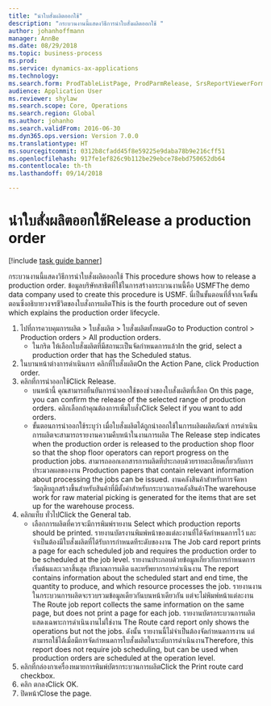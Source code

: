 ```yaml
--- 
title: "นำใบสั่งผลิตออกใช้"
description: "กระบวนงานนี้แสดงวิธีการนำใบสั่งผลิตออกใช้ "
author: johanhoffmann
manager: AnnBe
ms.date: 08/29/2018
ms.topic: business-process
ms.prod: 
ms.service: dynamics-ax-applications
ms.technology: 
ms.search.form: ProdTableListPage, ProdParmRelease, SrsReportViewerForm
audience: Application User
ms.reviewer: shylaw
ms.search.scope: Core, Operations
ms.search.region: Global
ms.author: johanho
ms.search.validFrom: 2016-06-30
ms.dyn365.ops.version: Version 7.0.0
ms.translationtype: HT
ms.sourcegitcommit: 0312b8cfadd45f8e59225e9daba78b9e216cff51
ms.openlocfilehash: 917fe1ef826c9b112be29ebce78ebd750652db64
ms.contentlocale: th-th
ms.lasthandoff: 09/14/2018

---
```

# <a name="release-a-production-order"></a><span data-ttu-id="6e702-103">นำใบสั่งผลิตออกใช้</span><span class="sxs-lookup"><span data-stu-id="6e702-103">Release a production order</span></span>

[!include [task guide banner](../../includes/task-guide-banner.md)]

<span data-ttu-id="6e702-104">กระบวนงานนี้แสดงวิธีการนำใบสั่งผลิตออกใช้ </span><span class="sxs-lookup"><span data-stu-id="6e702-104">This procedure shows how to release a production order.</span></span> <span data-ttu-id="6e702-105">ข้อมูลบริษัทสาธิตที่ใช้ในการสร้างกระบวนงานนี้คือ USMF</span><span class="sxs-lookup"><span data-stu-id="6e702-105">The demo data company used to create this procedure is USMF.</span></span> <span data-ttu-id="6e702-106">นี่เป็นขั้นตอนที่สี่จากเจ็ดขั้นตอนซึ่งอธิบายวงจรชีวิตของใบสั่งการผลิต</span><span class="sxs-lookup"><span data-stu-id="6e702-106">This is the fourth procedure out of seven which explains the production order lifecycle.</span></span>

1. <span data-ttu-id="6e702-107">ไปที่การควบคุมการผลิต > ใบสั่งผลิต > ใบสั่งผลิตทั้งหมด</span><span class="sxs-lookup"><span data-stu-id="6e702-107">Go to Production control > Production orders > All production orders.</span></span>
    * <span data-ttu-id="6e702-108">ในกริด ให้เลือกใบสั่งผลิตที่มีสถานะเป็นจัดกำหนดการแล้ว</span><span class="sxs-lookup"><span data-stu-id="6e702-108">In the grid, select a production order that has the Scheduled status.</span></span>  
2. <span data-ttu-id="6e702-109">ในบานหน้าต่างการดำเนินการ คลิกที่ใบสั่งผลิต</span><span class="sxs-lookup"><span data-stu-id="6e702-109">On the Action Pane, click Production order.</span></span>
3. <span data-ttu-id="6e702-110">คลิกที่การนำออกใช้</span><span class="sxs-lookup"><span data-stu-id="6e702-110">Click Release.</span></span>
    * <span data-ttu-id="6e702-111">บนหน้านี้ คุณสามารถยืนยันการนำออกใช้ของช่วงของใบสั่งผลิตที่เลือก </span><span class="sxs-lookup"><span data-stu-id="6e702-111">On this page, you can confirm the release of the selected range of production orders.</span></span> <span data-ttu-id="6e702-112">คลิกเลือกถ้าคุณต้องการเพิ่มใบสั่ง</span><span class="sxs-lookup"><span data-stu-id="6e702-112">Click Select if you want to add orders.</span></span>  
    * <span data-ttu-id="6e702-113">ขั้นตอนการนำออกใช้ระบุว่า เมื่อใบสั่งผลิตได้ถูกนำออกใช้ในการผลิตผลิตภัณฑ์ การดำเนินการผลิตจะสามารถรายงานความคืบหน้าในงานการผลิต </span><span class="sxs-lookup"><span data-stu-id="6e702-113">The Release step indicates when the production order is released to the production shop floor so that the shop floor operators can report progress on the production jobs.</span></span> <span data-ttu-id="6e702-114">สามารถออกเอกสารการผลิตที่ประกอบด้วยรายละเอียดเกี่ยวกับการประมวลผลของงาน </span><span class="sxs-lookup"><span data-stu-id="6e702-114">Production papers that contain relevant information about processing the jobs can be issued.</span></span> <span data-ttu-id="6e702-115">งานคลังสินค้าสำหรับการจัดหาวัตถุดิบถูกสร้างขึ้นสำหรับสินค้าที่มีตั้งค่าสำหรับกระบวนการคลังสินค้า</span><span class="sxs-lookup"><span data-stu-id="6e702-115">The warehouse work for raw material picking is generated for the items that are set up for the warehouse process.</span></span>  
4. <span data-ttu-id="6e702-116">คลิกแท็บ ทั่วไป</span><span class="sxs-lookup"><span data-stu-id="6e702-116">Click the General tab.</span></span>
    * <span data-ttu-id="6e702-117">เลือกการผลิตที่ควรจะมีการพิมพ์รายงาน </span><span class="sxs-lookup"><span data-stu-id="6e702-117">Select which production reports should be printed.</span></span> <span data-ttu-id="6e702-118">รายงานบัตรงานพิมพ์หน้าของแต่ละงานที่ได้จัดกำหนดการไว้ และจำเป็นต้องมีใบสั่งผลิตที่ได้รับการกำหนดทีระดับของงาน </span><span class="sxs-lookup"><span data-stu-id="6e702-118">The Job card report prints a page for each scheduled job and requires the production order to be scheduled at the job level.</span></span> <span data-ttu-id="6e702-119">รายงานประกอบด้วยข้อมูลเกี่ยวกับการกำหนดการเริ่มต้นและเวลาสิ้นสุด ปริมาณการผลิต และทรัพยากรการดำเนินงาน </span><span class="sxs-lookup"><span data-stu-id="6e702-119">The report contains information about the scheduled start and end time, the quantity to produce, and which resource processes the job.</span></span> <span data-ttu-id="6e702-120">รายงานงานในกระบวนการผลิตจะรวบรวมข้อมูลเดียวกันบนหน้าเดียวกัน แต่จะไม่พิมพ์หน้าแต่ละงาน </span><span class="sxs-lookup"><span data-stu-id="6e702-120">The Route job report collects the same information on the same page, but does not print a page for each job.</span></span> <span data-ttu-id="6e702-121">รายงานบัตรกระบวนการผลิตแสดงเฉพาะการดำเนินงานไม่ใช่งาน </span><span class="sxs-lookup"><span data-stu-id="6e702-121">The Route card report only shows the operations but not the jobs.</span></span> <span data-ttu-id="6e702-122">ดังนั้น รายงานนี้ไม่จำเป็นต้องจัดกำหนดการงาน แต่สามารถใช้ได้เมื่อมีการจัดกำหนดการใบสั่งผลิตในระดับการดำเนินงาน</span><span class="sxs-lookup"><span data-stu-id="6e702-122">Therefore, this report does not require job scheduling, but can be used when production orders are scheduled at the operation level.</span></span>  
5. <span data-ttu-id="6e702-123">คลิกที่กล่องกาเครื่องหมายการพิมพ์บัตรกระบวนการผลิต</span><span class="sxs-lookup"><span data-stu-id="6e702-123">Click the Print route card checkbox.</span></span>
6. <span data-ttu-id="6e702-124">คลิก ตกลง</span><span class="sxs-lookup"><span data-stu-id="6e702-124">Click OK.</span></span>
7. <span data-ttu-id="6e702-125">ปิดหน้า</span><span class="sxs-lookup"><span data-stu-id="6e702-125">Close the page.</span></span>


